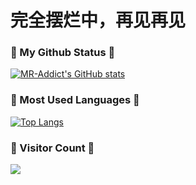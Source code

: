 # 完全摆烂中，再见再见
### 🌱 My Github Status 🌱
[![MR-Addict's GitHub stats](https://github-readme-stats.vercel.app/api?username=JerryGu-gjw&hide=prs,contribs&show_icons=true&hide_title=true)](https://github.com/anuraghazra/github-readme-stats)  

  
### 🌱 Most Used Languages 🌱
[![Top Langs](https://github-readme-stats.vercel.app/api/top-langs/?username=JerryGu-gjw&exclude_repo=github-readme-stats,anuraghazra.github.io)](https://github.com/anuraghazra/github-readme-stats)

### 🌱 Visitor Count 🌱
<img src="https://profile-counter.glitch.me/JerryGu-gjw/count.svg" />
